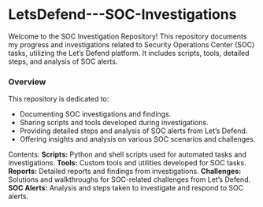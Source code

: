 # LetsDefend---SOC-Investigations

Welcome to the SOC Investigation Repository! This repository documents my progress and investigations related to Security Operations Center (SOC) tasks, utilizing the Let’s Defend platform. It includes scripts, tools, detailed steps, and analysis of SOC alerts.

### Overview

This repository is dedicated to:
- Documenting SOC investigations and findings.
- Sharing scripts and tools developed during investigations.
- Providing detailed steps and analysis of SOC alerts from Let’s Defend.
- Offering insights and analysis on various SOC scenarios and challenges.

Contents:
    **Scripts:** Python and shell scripts used for automated tasks and investigations.
    **Tools:** Custom tools and utilities developed for SOC tasks.
    **Reports:** Detailed reports and findings from investigations.
    **Challenges:** Solutions and walkthroughs for SOC-related challenges from Let’s Defend.
    **SOC Alerts:** Analysis and steps taken to investigate and respond to SOC alerts.
